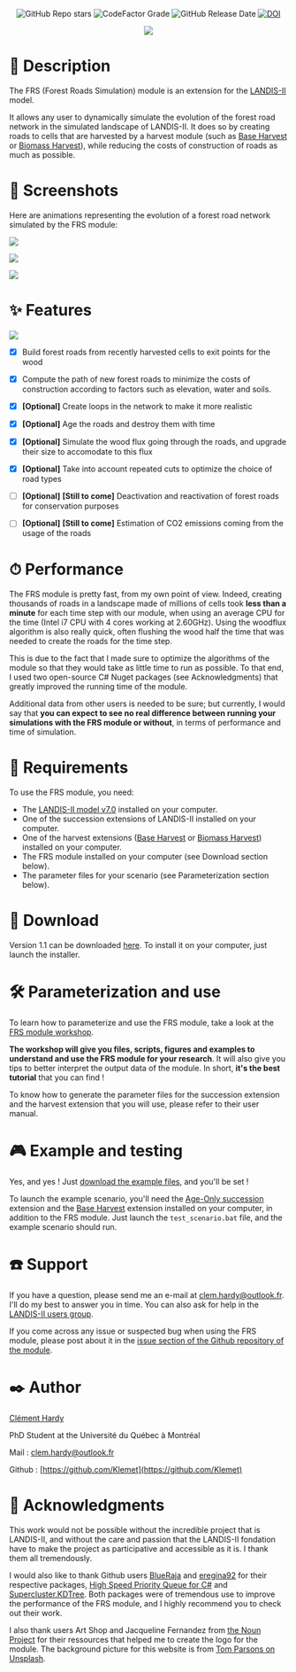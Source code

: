 <p align="center">
    <img alt="GitHub Repo stars" src="https://img.shields.io/github/stars/Klemet/LANDIS-II-Forest-Roads-Simulation-module?style=social"> <img alt="CodeFactor Grade" src="https://img.shields.io/codefactor/grade/github/Klemet/LANDIS-II-Forest-Roads-Simulation-module/master"> <img alt="GitHub Release Date" src="https://img.shields.io/github/release-date/Klemet/LANDIS-II-Forest-Roads-Simulation-module"> <a href="https://zenodo.org/badge/latestdoi/200656337"><img src="https://zenodo.org/badge/200656337.svg" alt="DOI"></a>
</p>
<p align="center">
  <img src="https://raw.githubusercontent.com/Klemet/LANDIS-II-Forest-Roads-Simulation-module/master/docs/FRS_module_logo.svg" />
</p>


# 📑 Description

The FRS (Forest Roads Simulation) module is an extension for the [LANDIS-II](http://www.landis-ii.org/) model.

It allows any user to dynamically simulate the evolution of the forest road network in the simulated landscape of LANDIS-II. It does so by creating roads to cells that are harvested by a harvest module (such as [Base Harvest](http://www.landis-ii.org/extensions/base-harvest) or [Biomass Harvest](http://www.landis-ii.org/extensions/biomass-harvest)), while reducing the costs of construction of roads as much as possible.


# 📸 Screenshots

Here are animations representing the evolution of a forest road network simulated by the FRS module:

![](https://raw.githubusercontent.com/Klemet/LANDIS-II-Forest-Roads-Simulation-module/master/screenshots/animation150Years.gif)

![](https://raw.githubusercontent.com/Klemet/LANDIS-II-Forest-Roads-Simulation-module/master/screenshots/animationCartesGuillemette.gif)

![](https://raw.githubusercontent.com/Klemet/LANDIS-II-Forest-Roads-Simulation-module/master/screenshots/animationCartesClement.gif)


# ✨ Features

![](https://raw.githubusercontent.com/Klemet/LANDIS-II-Forest-Roads-Simulation-module/master/screenshots/EvolutionOfNetwork.png)

- [x] Build forest roads from recently harvested cells to exit points for the wood
- [x] Compute the path of new forest roads to minimize the costs of construction according to factors such as elevation, water and soils.
- [x] **[Optional]** Create loops in the network to make it more realistic
- [x] **[Optional]** Age the roads and destroy them with time
- [x] **[Optional]** Simulate the wood flux going through the roads, and upgrade their size to accomodate to this flux
- [x] **[Optional]** Take into account repeated cuts to optimize the choice of road types
- [ ] **[Optional]** **[Still to come]** Deactivation and reactivation of forest roads for conservation purposes
- [ ] **[Optional]** **[Still to come]** Estimation of CO2 emissions coming from the usage of the roads


# ⏱ Performance

The FRS module is pretty fast, from my own point of view. Indeed, creating thousands of roads in a landscape made of millions of cells took **less than a minute** for each time step with our module, when using an average CPU for the time (Intel i7 CPU with 4 cores working at 2.60GHz). Using the woodflux algorithm is also really quick, often flushing the wood half the time that was needed to create the roads for the time step.

This is due to the fact that I made sure to optimize the algorithms of the module so that they would take as little time to run as possible. To that end, I used two open-source C# Nuget packages (see Acknowledgments) that greatly improved the running time of the module.

Additional data from other users is needed to be sure; but currently, I would say that **you can expect to see no real difference between running your simulations with the FRS module or without**, in terms of performance and time of simulation.


# 🧱 Requirements

To use the FRS module, you need:

- The [LANDIS-II model v7.0](http://www.landis-ii.org/install) installed on your computer.
- One of the succession extensions of LANDIS-II installed on your computer.
- One of the harvest extensions ([Base Harvest](http://www.landis-ii.org/extensions/base-harvest) or [Biomass Harvest](http://www.landis-ii.org/extensions/biomass-harvest)) installed on your computer.
- The FRS module installed on your computer (see Download section below).
- The parameter files for your scenario (see Parameterization section below).


# 💾 Download

Version 1.1 can be downloaded [here](https://github.com/Klemet/LANDIS-II-Forest-Roads-Simulation-module/releases/download/1.1/LANDIS-II-V7.Forest.Road.Simulation.module.1.1-setup.exe). To install it on your computer, just launch the installer.


# 🛠 Parameterization and use

To learn how to parameterize and use the FRS module, take a look at the [FRS module workshop](https://klemet.github.io/frs-module-workshop/).

**The workshop will give you files, scripts, figures and examples to understand and use the FRS module for your research**. It will also give you tips to better interpret the output data of the module. In short, **it's the best tutorial** that you can find !

To know how to generate the parameter files for the succession extension and the harvest extension that you will use, please refer to their user manual.


# 🎮 Example and testing

Yes, and yes ! Just [download the example files](https://downgit.github.io/#/home?url=https://github.com/Klemet/LANDIS-II-Forest-Roads-Simulation-module/tree/master/Examples), and you'll be set !

To launch the example scenario, you'll need the [Age-Only succession](http://www.landis-ii.org/extensions/age-only-succession) extension and the [Base Harvest](http://www.landis-ii.org/extensions/base-harvest) extension installed on your computer, in addition to the FRS module. Just launch the `test_scenario.bat` file, and the example scenario should run.


# ☎️ Support

If you have a question, please send me an e-mail at clem.hardy@outlook.fr. I'll do my best to answer you in time.
You can also ask for help in the [LANDIS-II users group](http://www.landis-ii.org/users).

If you come across any issue or suspected bug when using the FRS module, please post about it in the [issue section of the Github repository of the module](https://github.com/Klemet/LANDIS-II-Forest-Roads-Simulation-module/issues).


# ✒️ Author

[Clément Hardy](http://www.cef-cfr.ca/index.php?n=Membres.ClementHardy)

PhD Student at the Université du Québec à Montréal

Mail : clem.hardy@outlook.fr

Github : [https://github.com/Klemet](https://github.com/Klemet)


# 💚 Acknowledgments

This work would not be possible without the incredible project that is LANDIS-II, and without the care and passion that the LANDIS-II fondation have to make the project as participative and accessible as it is. I thank them all tremendously.

I would also like to thank Github users [BlueRaja](https://github.com/BlueRaja) and [eregina92](https://github.com/eregina92/) for their respective packages, [High Speed Priority Queue for C#](https://github.com/BlueRaja/High-Speed-Priority-Queue-for-C-Sharp) and [Supercluster.KDTree](https://github.com/eregina92/Supercluster.KDTree). Both packages were of tremendous use to improve the performance of the FRS module, and I highly recommend you to check out their work.

I also thank users Art Shop and Jacqueline Fernandez from [the Noun Project](https://thenounproject.com/) for their ressources that helped me to create the logo for the module. The background picture for this website is from [Tom Parsons on Unsplash](https://unsplash.com/photos/F5qVefeCrp8).
